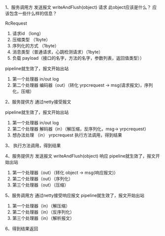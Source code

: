 1、服务调用方 发送报文 writeAndFlush(object) 
请求 此object应该是什么？ 应该包含一些什么样的信息？ 

RcRequest
1. 请求id （long） 
2. 压缩类型 （1byte） 
3. 序列化的方式 （1byte） 
4. 消息类型（普通请求，心跳检测请求）（1byte） 
5. 负载 payload（接口的名字，方法的名字，参数列表，返回值类型））

pipeline就生效了，报文开始出站
1. 第一个处理器 in/out log
2. 第二个处理器 编码器（out）（转化 yrpcrequest -> msg(请求报文)，序列化，压缩）

2、服务提供方 通过netty接受报文

pipeline就生效了，报文开始出站 
1. 第一个处理器 in/out log 
2. 第二个处理器 解码器（in）（解压缩，反序列化，msg-> yrpcrequest）
3. 想办法处理 （in） yrpcrequest 执行方法调用，得到结果

3、 执行方法调用，得到结果

4、服务提供方 发送报文 writeAndFlush(object) 响应 
pipeline就生效了，报文开始出站 
1. 第一个处理器（out）（转化 object -> msg(响应报文)）
2. 第二个处理器（out）（序列化）
3. 第三个处理器（out）（压缩）

5、服务调用方 通过netty接受响应报文
pipeline就生效了，报文开始出站 
1. 第一个处理器（in）（解压缩）
2. 第二个处理器（in）（反序列化）
3. 第三个处理器（in）（解析报文）

6、得到结果返回
